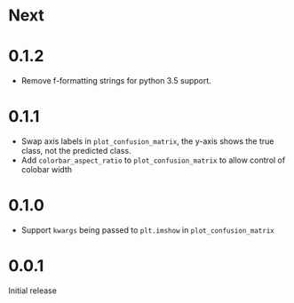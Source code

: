 # Next


# 0.1.2

* Remove f-formatting strings for python 3.5 support.

# 0.1.1

* Swap axis labels in `plot_confusion_matrix`, the y-axis shows the true class,
  not the predicted class.
* Add `colorbar_aspect_ratio` to `plot_confusion_matrix` to allow control of
  colobar width

# 0.1.0

* Support `kwargs` being passed to `plt.imshow` in `plot_confusion_matrix`

# 0.0.1

Initial release
